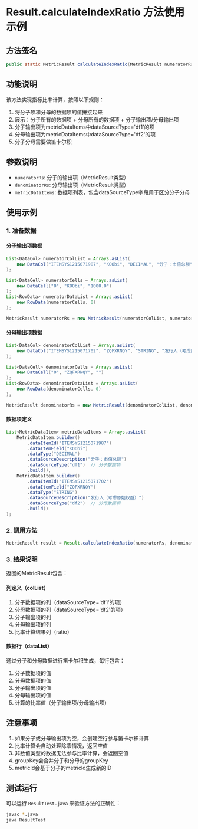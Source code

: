 # Result.calculateIndexRatio 方法使用示例

## 方法签名
```java
public static MetricResult calculateIndexRatio(MetricResult numeratorRs, MetricResult denominatorRs, List<MetricDataItem> metricDataItems)
```

## 功能说明
该方法实现指标比率计算，按照以下规则：
1. 将分子项和分母的数据项的值拼接起来
2. 展示：分子所有的数据项 + 分母所有的数据项 + 分子输出项/分母输出项
3. 分子输出项为metricDataItems中dataSourceType='df1'的项
4. 分母输出项为metricDataItems中dataSourceType='df2'的项  
5. 分子分母需要做笛卡尔积

## 参数说明
- `numeratorRs`: 分子的输出项（MetricResult类型）
- `denominatorRs`: 分母输出项（MetricResult类型）
- `metricDataItems`: 数据项列表，包含dataSourceType字段用于区分分子分母

## 使用示例

### 1. 准备数据

#### 分子输出项数据
```java
List<DataCol> numeratorColList = Arrays.asList(
    new DataCol("ITEMSYS1215071987", "KOObi", "DECIMAL", "分子：市值总额")
);

List<DataCell> numeratorCells = Arrays.asList(
    new DataCell("0", "KOObi", "1000.0")
);
List<RowData> numeratorDataList = Arrays.asList(
    new RowData(numeratorCells, 0)
);

MetricResult numeratorRs = new MetricResult(numeratorColList, numeratorDataList, "numerator_metric", groupKey);
```

#### 分母输出项数据
```java
List<DataCol> denominatorColList = Arrays.asList(
    new DataCol("ITEMSYS1215071702", "ZQFXRNQY", "STRING", "发行人（考虑原始权益）")
);

List<DataCell> denominatorCells = Arrays.asList(
    new DataCell("0", "ZQFXRNQY", "")
);
List<RowData> denominatorDataList = Arrays.asList(
    new RowData(denominatorCells, 0)
);

MetricResult denominatorRs = new MetricResult(denominatorColList, denominatorDataList, "denominator_metric", groupKey);
```

#### 数据项定义
```java
List<MetricDataItem> metricDataItems = Arrays.asList(
    MetricDataItem.builder()
        .dataItemId("ITEMSYS1215071987")
        .dataItemField("KOObi")
        .dataType("DECIMAL")
        .dataSourceDescription("分子：市值总额")
        .dataSourceType("df1")  // 分子数据项
        .build(),
    MetricDataItem.builder()
        .dataItemId("ITEMSYS1215071702")
        .dataItemField("ZQFXRNQY")
        .dataType("STRING")
        .dataSourceDescription("发行人（考虑原始权益）")
        .dataSourceType("df2")  // 分母数据项
        .build()
);
```

### 2. 调用方法
```java
MetricResult result = Result.calculateIndexRatio(numeratorRs, denominatorRs, metricDataItems);
```

### 3. 结果说明
返回的MetricResult包含：

#### 列定义（colList）
1. 分子数据项的列（dataSourceType='df1'的项）
2. 分母数据项的列（dataSourceType='df2'的项）
3. 分子输出项的列
4. 分母输出项的列
5. 比率计算结果列（ratio）

#### 数据行（dataList）
通过分子和分母数据进行笛卡尔积生成，每行包含：
1. 分子数据项的值
2. 分母数据项的值
3. 分子输出项的值
4. 分母输出项的值
5. 计算的比率值（分子输出项/分母输出项）

## 注意事项
1. 如果分子或分母输出项为空，会创建空行参与笛卡尔积计算
2. 比率计算会自动处理除零情况，返回空值
3. 非数值类型的数据无法参与比率计算，会返回空值
4. groupKey会合并分子和分母的groupKey
5. metricId会基于分子的metricId生成新的ID

## 测试运行
可以运行 `ResultTest.java` 来验证方法的正确性：
```bash
javac *.java
java ResultTest